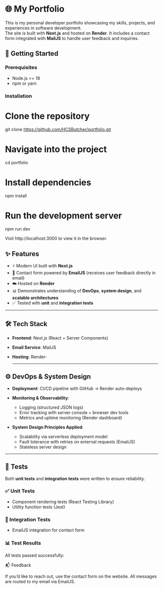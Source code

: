 # 🌐 My Portfolio

This is my personal developer portfolio showcasing my skills, projects, and experiences in software development.  
The site is built with **Next.js** and hosted on **Render**. It includes a contact form integrated with **MailJS** to handle user feedback and inquiries.

## 🚀 Getting Started

### Prerequisites
- Node.js >= 18
- npm or yarn

### Installation

# Clone the repository
git clone https://github.com/HCSButcher/portfolio.git

# Navigate into the project
cd portfolio

# Install dependencies
npm install

# Run the development server
npm run dev

Visit http://localhost:3000 to view it in the browser.

## ✨ Features

- ⚡ Modern UI built with **Next.js**
- 📩 Contact form powered by **EmailJS** (receives user feedback directly in email)
- ☁️ Hosted on **Render**
- 📊 Demonstrates understanding of **DevOps**, **system design**, and **scalable architectures**
- ✅ Tested with **unit** and **integration tests**

---

## 🛠️ Tech Stack

- **Frontend**: Next.js (React + Server Components)
- **Email Service**: MailJS
- **Hosting**: Render-

  ---

## ⚙️ DevOps & System Design

- **Deployment**: CI/CD pipeline with GitHub → Render auto-deploys  
- **Monitoring & Observability**:  
  - Logging (structured JSON logs)  
  - Error tracking with server console + browser dev tools  
  - Metrics and uptime monitoring (Render dashboard)

- **System Design Principles Applied**:    
  - Scalability via serverless deployment model  
  - Fault tolerance with retries on external requests (EmailJS)  
  - Stateless server design

---

## 🧪 Tests

Both **unit tests** and **integration tests** were written to ensure reliability.

### ✅ Unit Tests
- Component rendering tests (React Testing Library)
- Utility function tests (Jest)

### 🔗 Integration Tests
- EmailJS integration for contact form

### 📊 Test Results
All tests passed successfully:

📬 Feedback

If you’d like to reach out, use the contact form on the website.
All messages are routed to my email via EmailJS.

